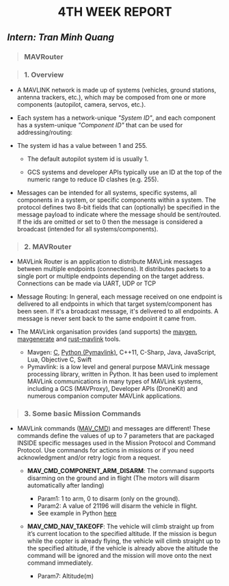 <h1 align="center"> 4TH WEEK REPORT </h1> 

## ***Intern: Tran Minh Quang***

> ### **MAVRouter**

> ### **1. Overview**

- A MAVLINK network is made up of systems (vehicles, ground stations, antenna trackers, etc.), which may be composed from one or more components (autopilot, camera, servos, etc.).

- Each system has a network-unique *"System ID"*, and each component has a system-unique *"Component ID"* that can be used for addressing/routing:

- The system id has a value between 1 and 255.

  - The default autopilot system id is usually 1. 

  - GCS systems and developer APIs typically use an ID at the top of the numeric range to reduce ID clashes (e.g. 255). 

- Messages can be intended for all systems, specific systems, all components in a system, or specific components within a system. The protocol defines two 8-bit fields that can (optionally) be specified in the message payload to indicate where the message should be sent/routed. If the ids are omitted or set to 0 then the message is considered a broadcast (intended for all systems/components).
  
> ### **2. MAVRouter**

- MAVLink Router is an application to distribute MAVLink messages between multiple endpoints (connections). It distributes packets to a single port or multiple endpoints depending on the target address. Connections can be made via UART, UDP or TCP

- Message Routing: In general, each message received on one endpoint is delivered to all endpoints in which that target system/component has been seen. If it's a broadcast message, it's delivered to all endpoints. A message is never sent back to the same endpoint it came from.

- The MAVLink organisation provides (and supports) the [mavgen](http://mavlink.io/en/getting_started/generate_libraries.html#mavgen), [mavgenerate](http://mavlink.io/en/getting_started/generate_libraries.html#mavgenerate) and [rust-mavlink](https://github.com/mavlink/rust-mavlink) tools.

  - Mavgen: [C](http://mavlink.io/en/mavgen_c/), [Python (Pymavlink)](http://mavlink.io/en/mavgen_python/), C++11, C-Sharp, Java, JavaScript, Lua, Objective C, Swift
  - Pymavlink: is a low level and general purpose MAVLink message processing library, written in Python. It has been used to implement MAVLink communications in many types of MAVLink systems, including a GCS (MAVProxy), Developer APIs (DroneKit) and numerous companion computer MAVLink applications.

> ### **3. Some basic Mission Commands**

- MAVLink commands ([MAV_CMD](https://mavlink.io/en/messages/common.html#MAV_CMD)) and messages are different! These commands define the values of up to 7 parameters that are packaged INSIDE specific messages used in the Mission Protocol and Command Protocol. Use commands for actions in missions or if you need acknowledgment and/or retry logic from a request. 

  - **MAV_CMD_COMPONENT_ARM_DISARM**: The command supports disarming on the ground and in flight (The motors will disarm automatically after landing) 
    - Param1: 1 to arm, 0 to disarm (only on the ground).
    - Param2: A value of 21196 will disarm the vehicle in flight.
    - See example in Python [here](https://github.com/TraanQuang1509/RTR/blob/main/Report/Mavlink%20example/arm.py)

  - **MAV_CMD_NAV_TAKEOFF**: The vehicle will climb straight up from it’s current location to the specified altitude. If the mission is begun while the copter is already flying, the vehicle will climb straight up to the specified altitude, if the vehicle is already above the altitude the command will be ignored and the mission will move onto the next command immediately.
    - Param7: Altitude(m)